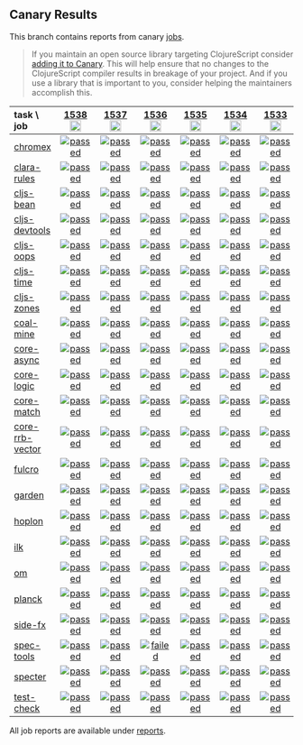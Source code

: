 ## Canary Results

This branch contains reports from canary [jobs](https://github.com/cljs-oss/canary/tree/jobs).

> If you maintain an open source library targeting ClojureScript consider [adding it to Canary](https://github.com/cljs-oss/canary/tree/master#how-to-participate). This will help ensure that no changes to the ClojureScript compiler results in breakage of your project. And if you use a library that is important to you, consider helping the maintainers accomplish this.

[//]: # (begin_overview_table)

| task \ job | <a href="reports/2020/09/17/job-001538-1.10.824-599cd05f" title="job #1538&#xA;&#xA;job&#xA;&#xA;requested by BinaryAge Bot (@babot) on 2020-09-17T11:06:49Z">1538<br/><img width=20 height=20 src="https://avatars0.githubusercontent.com/u/1476765?v=4&s=60"></a> | <a href="reports/2020/09/16/job-001537-1.10.824-599cd05f" title="job #1537&#xA;&#xA;job&#xA;&#xA;requested by BinaryAge Bot (@babot) on 2020-09-16T11:06:56Z">1537<br/><img width=20 height=20 src="https://avatars0.githubusercontent.com/u/1476765?v=4&s=60"></a> | <a href="reports/2020/09/15/job-001536-1.10.824-599cd05f" title="job #1536&#xA;&#xA;job&#xA;&#xA;requested by BinaryAge Bot (@babot) on 2020-09-15T11:06:58Z">1536<br/><img width=20 height=20 src="https://avatars0.githubusercontent.com/u/1476765?v=4&s=60"></a> | <a href="reports/2020/09/14/job-001535-1.10.824-599cd05f" title="job #1535&#xA;&#xA;job&#xA;&#xA;requested by BinaryAge Bot (@babot) on 2020-09-14T11:06:45Z">1535<br/><img width=20 height=20 src="https://avatars0.githubusercontent.com/u/1476765?v=4&s=60"></a> | <a href="reports/2020/09/13/job-001534-1.10.824-599cd05f" title="job #1534&#xA;&#xA;job&#xA;&#xA;requested by BinaryAge Bot (@babot) on 2020-09-13T11:06:54Z">1534<br/><img width=20 height=20 src="https://avatars0.githubusercontent.com/u/1476765?v=4&s=60"></a> | <a href="reports/2020/09/12/job-001533-1.10.824-599cd05f" title="job #1533&#xA;&#xA;job&#xA;&#xA;requested by BinaryAge Bot (@babot) on 2020-09-12T11:06:56Z">1533<br/><img width=20 height=20 src="https://avatars0.githubusercontent.com/u/1476765?v=4&s=60"></a> | <a href="reports/2020/09/11/job-001532-1.10.824-599cd05f" title="job #1532&#xA;&#xA;job&#xA;&#xA;requested by BinaryAge Bot (@babot) on 2020-09-11T11:06:34Z">1532<br/><img width=20 height=20 src="https://avatars0.githubusercontent.com/u/1476765?v=4&s=60"></a> | <a href="reports/2020/09/10/job-001531-1.10.824-599cd05f" title="job #1531&#xA;&#xA;job&#xA;&#xA;requested by BinaryAge Bot (@babot) on 2020-09-10T11:06:35Z">1531<br/><img width=20 height=20 src="https://avatars0.githubusercontent.com/u/1476765?v=4&s=60"></a> | <a href="reports/2020/09/09/job-001530-1.10.824-599cd05f" title="job #1530&#xA;&#xA;job&#xA;&#xA;requested by BinaryAge Bot (@babot) on 2020-09-09T11:07:06Z">1530<br/><img width=20 height=20 src="https://avatars0.githubusercontent.com/u/1476765?v=4&s=60"></a> | <a href="reports/2020/09/08/job-001529-1.10.824-599cd05f" title="job #1529&#xA;&#xA;job&#xA;&#xA;requested by BinaryAge Bot (@babot) on 2020-09-08T11:06:59Z">1529<br/><img width=20 height=20 src="https://avatars0.githubusercontent.com/u/1476765?v=4&s=60"></a> |
| :--- | :---: | :---: | :---: | :---: | :---: | :---: | :---: | :---: | :---: | :---: |
| [chromex](https://github.com/binaryage/chromex) | <a href="reports/2020/09/17/job-001538-1.10.824-599cd05f#-chromex"><img title="passed" src="http://box.binaryage.com/s-passed.svg"><a> | <a href="reports/2020/09/16/job-001537-1.10.824-599cd05f#-chromex"><img title="passed" src="http://box.binaryage.com/s-passed.svg"><a> | <a href="reports/2020/09/15/job-001536-1.10.824-599cd05f#-chromex"><img title="passed" src="http://box.binaryage.com/s-passed.svg"><a> | <a href="reports/2020/09/14/job-001535-1.10.824-599cd05f#-chromex"><img title="passed" src="http://box.binaryage.com/s-passed.svg"><a> | <a href="reports/2020/09/13/job-001534-1.10.824-599cd05f#-chromex"><img title="passed" src="http://box.binaryage.com/s-passed.svg"><a> | <a href="reports/2020/09/12/job-001533-1.10.824-599cd05f#-chromex"><img title="passed" src="http://box.binaryage.com/s-passed.svg"><a> | <a href="reports/2020/09/11/job-001532-1.10.824-599cd05f#-chromex"><img title="passed" src="http://box.binaryage.com/s-passed.svg"><a> | <a href="reports/2020/09/10/job-001531-1.10.824-599cd05f#-chromex"><img title="passed" src="http://box.binaryage.com/s-passed.svg"><a> | <a href="reports/2020/09/09/job-001530-1.10.824-599cd05f#-chromex"><img title="passed" src="http://box.binaryage.com/s-passed.svg"><a> | <a href="reports/2020/09/08/job-001529-1.10.824-599cd05f#-chromex"><img title="passed" src="http://box.binaryage.com/s-passed.svg"><a> |
| [clara-rules](https://github.com/cerner/clara-rules) | <a href="reports/2020/09/17/job-001538-1.10.824-599cd05f#-clara-rules"><img title="passed" src="http://box.binaryage.com/s-passed.svg"><a> | <a href="reports/2020/09/16/job-001537-1.10.824-599cd05f#-clara-rules"><img title="passed" src="http://box.binaryage.com/s-passed.svg"><a> | <a href="reports/2020/09/15/job-001536-1.10.824-599cd05f#-clara-rules"><img title="passed" src="http://box.binaryage.com/s-passed.svg"><a> | <a href="reports/2020/09/14/job-001535-1.10.824-599cd05f#-clara-rules"><img title="passed" src="http://box.binaryage.com/s-passed.svg"><a> | <a href="reports/2020/09/13/job-001534-1.10.824-599cd05f#-clara-rules"><img title="passed" src="http://box.binaryage.com/s-passed.svg"><a> | <a href="reports/2020/09/12/job-001533-1.10.824-599cd05f#-clara-rules"><img title="passed" src="http://box.binaryage.com/s-passed.svg"><a> | <a href="reports/2020/09/11/job-001532-1.10.824-599cd05f#-clara-rules"><img title="passed" src="http://box.binaryage.com/s-passed.svg"><a> | <a href="reports/2020/09/10/job-001531-1.10.824-599cd05f#-clara-rules"><img title="passed" src="http://box.binaryage.com/s-passed.svg"><a> | <a href="reports/2020/09/09/job-001530-1.10.824-599cd05f#-clara-rules"><img title="passed" src="http://box.binaryage.com/s-passed.svg"><a> | <a href="reports/2020/09/08/job-001529-1.10.824-599cd05f#-clara-rules"><img title="passed" src="http://box.binaryage.com/s-passed.svg"><a> |
| [cljs-bean](https://github.com/mfikes/cljs-bean) | <a href="reports/2020/09/17/job-001538-1.10.824-599cd05f#-cljs-bean"><img title="passed" src="http://box.binaryage.com/s-passed.svg"><a> | <a href="reports/2020/09/16/job-001537-1.10.824-599cd05f#-cljs-bean"><img title="passed" src="http://box.binaryage.com/s-passed.svg"><a> | <a href="reports/2020/09/15/job-001536-1.10.824-599cd05f#-cljs-bean"><img title="passed" src="http://box.binaryage.com/s-passed.svg"><a> | <a href="reports/2020/09/14/job-001535-1.10.824-599cd05f#-cljs-bean"><img title="passed" src="http://box.binaryage.com/s-passed.svg"><a> | <a href="reports/2020/09/13/job-001534-1.10.824-599cd05f#-cljs-bean"><img title="passed" src="http://box.binaryage.com/s-passed.svg"><a> | <a href="reports/2020/09/12/job-001533-1.10.824-599cd05f#-cljs-bean"><img title="passed" src="http://box.binaryage.com/s-passed.svg"><a> | <a href="reports/2020/09/11/job-001532-1.10.824-599cd05f#-cljs-bean"><img title="passed" src="http://box.binaryage.com/s-passed.svg"><a> | <a href="reports/2020/09/10/job-001531-1.10.824-599cd05f#-cljs-bean"><img title="passed" src="http://box.binaryage.com/s-passed.svg"><a> | <a href="reports/2020/09/09/job-001530-1.10.824-599cd05f#-cljs-bean"><img title="passed" src="http://box.binaryage.com/s-passed.svg"><a> | <a href="reports/2020/09/08/job-001529-1.10.824-599cd05f#-cljs-bean"><img title="passed" src="http://box.binaryage.com/s-passed.svg"><a> |
| [cljs-devtools](https://github.com/binaryage/cljs-devtools) | <a href="reports/2020/09/17/job-001538-1.10.824-599cd05f#-cljs-devtools"><img title="passed" src="http://box.binaryage.com/s-passed.svg"><a> | <a href="reports/2020/09/16/job-001537-1.10.824-599cd05f#-cljs-devtools"><img title="passed" src="http://box.binaryage.com/s-passed.svg"><a> | <a href="reports/2020/09/15/job-001536-1.10.824-599cd05f#-cljs-devtools"><img title="passed" src="http://box.binaryage.com/s-passed.svg"><a> | <a href="reports/2020/09/14/job-001535-1.10.824-599cd05f#-cljs-devtools"><img title="passed" src="http://box.binaryage.com/s-passed.svg"><a> | <a href="reports/2020/09/13/job-001534-1.10.824-599cd05f#-cljs-devtools"><img title="passed" src="http://box.binaryage.com/s-passed.svg"><a> | <a href="reports/2020/09/12/job-001533-1.10.824-599cd05f#-cljs-devtools"><img title="passed" src="http://box.binaryage.com/s-passed.svg"><a> | <a href="reports/2020/09/11/job-001532-1.10.824-599cd05f#-cljs-devtools"><img title="passed" src="http://box.binaryage.com/s-passed.svg"><a> | <a href="reports/2020/09/10/job-001531-1.10.824-599cd05f#-cljs-devtools"><img title="passed" src="http://box.binaryage.com/s-passed.svg"><a> | <a href="reports/2020/09/09/job-001530-1.10.824-599cd05f#-cljs-devtools"><img title="passed" src="http://box.binaryage.com/s-passed.svg"><a> | <a href="reports/2020/09/08/job-001529-1.10.824-599cd05f#-cljs-devtools"><img title="passed" src="http://box.binaryage.com/s-passed.svg"><a> |
| [cljs-oops](https://github.com/binaryage/cljs-oops) | <a href="reports/2020/09/17/job-001538-1.10.824-599cd05f#-cljs-oops"><img title="passed" src="http://box.binaryage.com/s-passed.svg"><a> | <a href="reports/2020/09/16/job-001537-1.10.824-599cd05f#-cljs-oops"><img title="passed" src="http://box.binaryage.com/s-passed.svg"><a> | <a href="reports/2020/09/15/job-001536-1.10.824-599cd05f#-cljs-oops"><img title="passed" src="http://box.binaryage.com/s-passed.svg"><a> | <a href="reports/2020/09/14/job-001535-1.10.824-599cd05f#-cljs-oops"><img title="passed" src="http://box.binaryage.com/s-passed.svg"><a> | <a href="reports/2020/09/13/job-001534-1.10.824-599cd05f#-cljs-oops"><img title="passed" src="http://box.binaryage.com/s-passed.svg"><a> | <a href="reports/2020/09/12/job-001533-1.10.824-599cd05f#-cljs-oops"><img title="passed" src="http://box.binaryage.com/s-passed.svg"><a> | <a href="reports/2020/09/11/job-001532-1.10.824-599cd05f#-cljs-oops"><img title="passed" src="http://box.binaryage.com/s-passed.svg"><a> | <a href="reports/2020/09/10/job-001531-1.10.824-599cd05f#-cljs-oops"><img title="passed" src="http://box.binaryage.com/s-passed.svg"><a> | <a href="reports/2020/09/09/job-001530-1.10.824-599cd05f#-cljs-oops"><img title="passed" src="http://box.binaryage.com/s-passed.svg"><a> | <a href="reports/2020/09/08/job-001529-1.10.824-599cd05f#-cljs-oops"><img title="passed" src="http://box.binaryage.com/s-passed.svg"><a> |
| [cljs-time](https://github.com/andrewmcveigh/cljs-time) | <a href="reports/2020/09/17/job-001538-1.10.824-599cd05f#-cljs-time"><img title="passed" src="http://box.binaryage.com/s-passed.svg"><a> | <a href="reports/2020/09/16/job-001537-1.10.824-599cd05f#-cljs-time"><img title="passed" src="http://box.binaryage.com/s-passed.svg"><a> | <a href="reports/2020/09/15/job-001536-1.10.824-599cd05f#-cljs-time"><img title="passed" src="http://box.binaryage.com/s-passed.svg"><a> | <a href="reports/2020/09/14/job-001535-1.10.824-599cd05f#-cljs-time"><img title="passed" src="http://box.binaryage.com/s-passed.svg"><a> | <a href="reports/2020/09/13/job-001534-1.10.824-599cd05f#-cljs-time"><img title="passed" src="http://box.binaryage.com/s-passed.svg"><a> | <a href="reports/2020/09/12/job-001533-1.10.824-599cd05f#-cljs-time"><img title="passed" src="http://box.binaryage.com/s-passed.svg"><a> | <a href="reports/2020/09/11/job-001532-1.10.824-599cd05f#-cljs-time"><img title="passed" src="http://box.binaryage.com/s-passed.svg"><a> | <a href="reports/2020/09/10/job-001531-1.10.824-599cd05f#-cljs-time"><img title="passed" src="http://box.binaryage.com/s-passed.svg"><a> | <a href="reports/2020/09/09/job-001530-1.10.824-599cd05f#-cljs-time"><img title="passed" src="http://box.binaryage.com/s-passed.svg"><a> | <a href="reports/2020/09/08/job-001529-1.10.824-599cd05f#-cljs-time"><img title="passed" src="http://box.binaryage.com/s-passed.svg"><a> |
| [cljs-zones](https://github.com/binaryage/cljs-zones) | <a href="reports/2020/09/17/job-001538-1.10.824-599cd05f#-cljs-zones"><img title="passed" src="http://box.binaryage.com/s-passed.svg"><a> | <a href="reports/2020/09/16/job-001537-1.10.824-599cd05f#-cljs-zones"><img title="passed" src="http://box.binaryage.com/s-passed.svg"><a> | <a href="reports/2020/09/15/job-001536-1.10.824-599cd05f#-cljs-zones"><img title="passed" src="http://box.binaryage.com/s-passed.svg"><a> | <a href="reports/2020/09/14/job-001535-1.10.824-599cd05f#-cljs-zones"><img title="passed" src="http://box.binaryage.com/s-passed.svg"><a> | <a href="reports/2020/09/13/job-001534-1.10.824-599cd05f#-cljs-zones"><img title="passed" src="http://box.binaryage.com/s-passed.svg"><a> | <a href="reports/2020/09/12/job-001533-1.10.824-599cd05f#-cljs-zones"><img title="passed" src="http://box.binaryage.com/s-passed.svg"><a> | <a href="reports/2020/09/11/job-001532-1.10.824-599cd05f#-cljs-zones"><img title="passed" src="http://box.binaryage.com/s-passed.svg"><a> | <a href="reports/2020/09/10/job-001531-1.10.824-599cd05f#-cljs-zones"><img title="passed" src="http://box.binaryage.com/s-passed.svg"><a> | <a href="reports/2020/09/09/job-001530-1.10.824-599cd05f#-cljs-zones"><img title="passed" src="http://box.binaryage.com/s-passed.svg"><a> | <a href="reports/2020/09/08/job-001529-1.10.824-599cd05f#-cljs-zones"><img title="passed" src="http://box.binaryage.com/s-passed.svg"><a> |
| [coal-mine](https://github.com/mfikes/coal-mine) | <a href="reports/2020/09/17/job-001538-1.10.824-599cd05f#-coal-mine"><img title="passed" src="http://box.binaryage.com/s-passed.svg"><a> | <a href="reports/2020/09/16/job-001537-1.10.824-599cd05f#-coal-mine"><img title="passed" src="http://box.binaryage.com/s-passed.svg"><a> | <a href="reports/2020/09/15/job-001536-1.10.824-599cd05f#-coal-mine"><img title="passed" src="http://box.binaryage.com/s-passed.svg"><a> | <a href="reports/2020/09/14/job-001535-1.10.824-599cd05f#-coal-mine"><img title="passed" src="http://box.binaryage.com/s-passed.svg"><a> | <a href="reports/2020/09/13/job-001534-1.10.824-599cd05f#-coal-mine"><img title="passed" src="http://box.binaryage.com/s-passed.svg"><a> | <a href="reports/2020/09/12/job-001533-1.10.824-599cd05f#-coal-mine"><img title="passed" src="http://box.binaryage.com/s-passed.svg"><a> | <a href="reports/2020/09/11/job-001532-1.10.824-599cd05f#-coal-mine"><img title="passed" src="http://box.binaryage.com/s-passed.svg"><a> | <a href="reports/2020/09/10/job-001531-1.10.824-599cd05f#-coal-mine"><img title="passed" src="http://box.binaryage.com/s-passed.svg"><a> | <a href="reports/2020/09/09/job-001530-1.10.824-599cd05f#-coal-mine"><img title="passed" src="http://box.binaryage.com/s-passed.svg"><a> | <a href="reports/2020/09/08/job-001529-1.10.824-599cd05f#-coal-mine"><img title="passed" src="http://box.binaryage.com/s-passed.svg"><a> |
| [core-async](https://github.com/clojure/core.async) | <a href="reports/2020/09/17/job-001538-1.10.824-599cd05f#-core-async"><img title="passed" src="http://box.binaryage.com/s-passed.svg"><a> | <a href="reports/2020/09/16/job-001537-1.10.824-599cd05f#-core-async"><img title="passed" src="http://box.binaryage.com/s-passed.svg"><a> | <a href="reports/2020/09/15/job-001536-1.10.824-599cd05f#-core-async"><img title="passed" src="http://box.binaryage.com/s-passed.svg"><a> | <a href="reports/2020/09/14/job-001535-1.10.824-599cd05f#-core-async"><img title="passed" src="http://box.binaryage.com/s-passed.svg"><a> | <a href="reports/2020/09/13/job-001534-1.10.824-599cd05f#-core-async"><img title="passed" src="http://box.binaryage.com/s-passed.svg"><a> | <a href="reports/2020/09/12/job-001533-1.10.824-599cd05f#-core-async"><img title="passed" src="http://box.binaryage.com/s-passed.svg"><a> | <a href="reports/2020/09/11/job-001532-1.10.824-599cd05f#-core-async"><img title="passed" src="http://box.binaryage.com/s-passed.svg"><a> | <a href="reports/2020/09/10/job-001531-1.10.824-599cd05f#-core-async"><img title="passed" src="http://box.binaryage.com/s-passed.svg"><a> | <a href="reports/2020/09/09/job-001530-1.10.824-599cd05f#-core-async"><img title="passed" src="http://box.binaryage.com/s-passed.svg"><a> | <a href="reports/2020/09/08/job-001529-1.10.824-599cd05f#-core-async"><img title="passed" src="http://box.binaryage.com/s-passed.svg"><a> |
| [core-logic](https://github.com/clojure/core.logic) | <a href="reports/2020/09/17/job-001538-1.10.824-599cd05f#-core-logic"><img title="passed" src="http://box.binaryage.com/s-passed.svg"><a> | <a href="reports/2020/09/16/job-001537-1.10.824-599cd05f#-core-logic"><img title="passed" src="http://box.binaryage.com/s-passed.svg"><a> | <a href="reports/2020/09/15/job-001536-1.10.824-599cd05f#-core-logic"><img title="passed" src="http://box.binaryage.com/s-passed.svg"><a> | <a href="reports/2020/09/14/job-001535-1.10.824-599cd05f#-core-logic"><img title="passed" src="http://box.binaryage.com/s-passed.svg"><a> | <a href="reports/2020/09/13/job-001534-1.10.824-599cd05f#-core-logic"><img title="passed" src="http://box.binaryage.com/s-passed.svg"><a> | <a href="reports/2020/09/12/job-001533-1.10.824-599cd05f#-core-logic"><img title="passed" src="http://box.binaryage.com/s-passed.svg"><a> | <a href="reports/2020/09/11/job-001532-1.10.824-599cd05f#-core-logic"><img title="passed" src="http://box.binaryage.com/s-passed.svg"><a> | <a href="reports/2020/09/10/job-001531-1.10.824-599cd05f#-core-logic"><img title="passed" src="http://box.binaryage.com/s-passed.svg"><a> | <a href="reports/2020/09/09/job-001530-1.10.824-599cd05f#-core-logic"><img title="passed" src="http://box.binaryage.com/s-passed.svg"><a> | <a href="reports/2020/09/08/job-001529-1.10.824-599cd05f#-core-logic"><img title="passed" src="http://box.binaryage.com/s-passed.svg"><a> |
| [core-match](https://github.com/clojure/core.match) | <a href="reports/2020/09/17/job-001538-1.10.824-599cd05f#-core-match"><img title="passed" src="http://box.binaryage.com/s-passed.svg"><a> | <a href="reports/2020/09/16/job-001537-1.10.824-599cd05f#-core-match"><img title="passed" src="http://box.binaryage.com/s-passed.svg"><a> | <a href="reports/2020/09/15/job-001536-1.10.824-599cd05f#-core-match"><img title="passed" src="http://box.binaryage.com/s-passed.svg"><a> | <a href="reports/2020/09/14/job-001535-1.10.824-599cd05f#-core-match"><img title="passed" src="http://box.binaryage.com/s-passed.svg"><a> | <a href="reports/2020/09/13/job-001534-1.10.824-599cd05f#-core-match"><img title="passed" src="http://box.binaryage.com/s-passed.svg"><a> | <a href="reports/2020/09/12/job-001533-1.10.824-599cd05f#-core-match"><img title="passed" src="http://box.binaryage.com/s-passed.svg"><a> | <a href="reports/2020/09/11/job-001532-1.10.824-599cd05f#-core-match"><img title="passed" src="http://box.binaryage.com/s-passed.svg"><a> | <a href="reports/2020/09/10/job-001531-1.10.824-599cd05f#-core-match"><img title="passed" src="http://box.binaryage.com/s-passed.svg"><a> | <a href="reports/2020/09/09/job-001530-1.10.824-599cd05f#-core-match"><img title="passed" src="http://box.binaryage.com/s-passed.svg"><a> | <a href="reports/2020/09/08/job-001529-1.10.824-599cd05f#-core-match"><img title="passed" src="http://box.binaryage.com/s-passed.svg"><a> |
| [core-rrb-vector](https://github.com/clojure/core.rrb-vector) | <a href="reports/2020/09/17/job-001538-1.10.824-599cd05f#-core-rrb-vector"><img title="passed" src="http://box.binaryage.com/s-passed.svg"><a> | <a href="reports/2020/09/16/job-001537-1.10.824-599cd05f#-core-rrb-vector"><img title="passed" src="http://box.binaryage.com/s-passed.svg"><a> | <a href="reports/2020/09/15/job-001536-1.10.824-599cd05f#-core-rrb-vector"><img title="passed" src="http://box.binaryage.com/s-passed.svg"><a> | <a href="reports/2020/09/14/job-001535-1.10.824-599cd05f#-core-rrb-vector"><img title="passed" src="http://box.binaryage.com/s-passed.svg"><a> | <a href="reports/2020/09/13/job-001534-1.10.824-599cd05f#-core-rrb-vector"><img title="passed" src="http://box.binaryage.com/s-passed.svg"><a> | <a href="reports/2020/09/12/job-001533-1.10.824-599cd05f#-core-rrb-vector"><img title="passed" src="http://box.binaryage.com/s-passed.svg"><a> | <a href="reports/2020/09/11/job-001532-1.10.824-599cd05f#-core-rrb-vector"><img title="passed" src="http://box.binaryage.com/s-passed.svg"><a> | <a href="reports/2020/09/10/job-001531-1.10.824-599cd05f#-core-rrb-vector"><img title="passed" src="http://box.binaryage.com/s-passed.svg"><a> | <a href="reports/2020/09/09/job-001530-1.10.824-599cd05f#-core-rrb-vector"><img title="passed" src="http://box.binaryage.com/s-passed.svg"><a> | <a href="reports/2020/09/08/job-001529-1.10.824-599cd05f#-core-rrb-vector"><img title="passed" src="http://box.binaryage.com/s-passed.svg"><a> |
| [fulcro](https://github.com/fulcrologic/fulcro) | <a href="reports/2020/09/17/job-001538-1.10.824-599cd05f#-fulcro"><img title="passed" src="http://box.binaryage.com/s-passed.svg"><a> | <a href="reports/2020/09/16/job-001537-1.10.824-599cd05f#-fulcro"><img title="passed" src="http://box.binaryage.com/s-passed.svg"><a> | <a href="reports/2020/09/15/job-001536-1.10.824-599cd05f#-fulcro"><img title="passed" src="http://box.binaryage.com/s-passed.svg"><a> | <a href="reports/2020/09/14/job-001535-1.10.824-599cd05f#-fulcro"><img title="passed" src="http://box.binaryage.com/s-passed.svg"><a> | <a href="reports/2020/09/13/job-001534-1.10.824-599cd05f#-fulcro"><img title="passed" src="http://box.binaryage.com/s-passed.svg"><a> | <a href="reports/2020/09/12/job-001533-1.10.824-599cd05f#-fulcro"><img title="passed" src="http://box.binaryage.com/s-passed.svg"><a> | <a href="reports/2020/09/11/job-001532-1.10.824-599cd05f#-fulcro"><img title="passed" src="http://box.binaryage.com/s-passed.svg"><a> | <a href="reports/2020/09/10/job-001531-1.10.824-599cd05f#-fulcro"><img title="passed" src="http://box.binaryage.com/s-passed.svg"><a> | <a href="reports/2020/09/09/job-001530-1.10.824-599cd05f#-fulcro"><img title="passed" src="http://box.binaryage.com/s-passed.svg"><a> | <a href="reports/2020/09/08/job-001529-1.10.824-599cd05f#-fulcro"><img title="passed" src="http://box.binaryage.com/s-passed.svg"><a> |
| [garden](https://github.com/noprompt/garden) | <a href="reports/2020/09/17/job-001538-1.10.824-599cd05f#-garden"><img title="passed" src="http://box.binaryage.com/s-passed.svg"><a> | <a href="reports/2020/09/16/job-001537-1.10.824-599cd05f#-garden"><img title="passed" src="http://box.binaryage.com/s-passed.svg"><a> | <a href="reports/2020/09/15/job-001536-1.10.824-599cd05f#-garden"><img title="passed" src="http://box.binaryage.com/s-passed.svg"><a> | <a href="reports/2020/09/14/job-001535-1.10.824-599cd05f#-garden"><img title="passed" src="http://box.binaryage.com/s-passed.svg"><a> | <a href="reports/2020/09/13/job-001534-1.10.824-599cd05f#-garden"><img title="passed" src="http://box.binaryage.com/s-passed.svg"><a> | <a href="reports/2020/09/12/job-001533-1.10.824-599cd05f#-garden"><img title="passed" src="http://box.binaryage.com/s-passed.svg"><a> | <a href="reports/2020/09/11/job-001532-1.10.824-599cd05f#-garden"><img title="passed" src="http://box.binaryage.com/s-passed.svg"><a> | <a href="reports/2020/09/10/job-001531-1.10.824-599cd05f#-garden"><img title="passed" src="http://box.binaryage.com/s-passed.svg"><a> | <a href="reports/2020/09/09/job-001530-1.10.824-599cd05f#-garden"><img title="passed" src="http://box.binaryage.com/s-passed.svg"><a> | <a href="reports/2020/09/08/job-001529-1.10.824-599cd05f#-garden"><img title="passed" src="http://box.binaryage.com/s-passed.svg"><a> |
| [hoplon](https://github.com/hoplon/hoplon) | <a href="reports/2020/09/17/job-001538-1.10.824-599cd05f#-hoplon"><img title="passed" src="http://box.binaryage.com/s-passed.svg"><a> | <a href="reports/2020/09/16/job-001537-1.10.824-599cd05f#-hoplon"><img title="passed" src="http://box.binaryage.com/s-passed.svg"><a> | <a href="reports/2020/09/15/job-001536-1.10.824-599cd05f#-hoplon"><img title="passed" src="http://box.binaryage.com/s-passed.svg"><a> | <a href="reports/2020/09/14/job-001535-1.10.824-599cd05f#-hoplon"><img title="passed" src="http://box.binaryage.com/s-passed.svg"><a> | <a href="reports/2020/09/13/job-001534-1.10.824-599cd05f#-hoplon"><img title="passed" src="http://box.binaryage.com/s-passed.svg"><a> | <a href="reports/2020/09/12/job-001533-1.10.824-599cd05f#-hoplon"><img title="passed" src="http://box.binaryage.com/s-passed.svg"><a> | <a href="reports/2020/09/11/job-001532-1.10.824-599cd05f#-hoplon"><img title="passed" src="http://box.binaryage.com/s-passed.svg"><a> | <a href="reports/2020/09/10/job-001531-1.10.824-599cd05f#-hoplon"><img title="passed" src="http://box.binaryage.com/s-passed.svg"><a> | <a href="reports/2020/09/09/job-001530-1.10.824-599cd05f#-hoplon"><img title="passed" src="http://box.binaryage.com/s-passed.svg"><a> | <a href="reports/2020/09/08/job-001529-1.10.824-599cd05f#-hoplon"><img title="passed" src="http://box.binaryage.com/s-passed.svg"><a> |
| [ilk](https://github.com/mfikes/ilk) | <a href="reports/2020/09/17/job-001538-1.10.824-599cd05f#-ilk"><img title="passed" src="http://box.binaryage.com/s-passed.svg"><a> | <a href="reports/2020/09/16/job-001537-1.10.824-599cd05f#-ilk"><img title="passed" src="http://box.binaryage.com/s-passed.svg"><a> | <a href="reports/2020/09/15/job-001536-1.10.824-599cd05f#-ilk"><img title="passed" src="http://box.binaryage.com/s-passed.svg"><a> | <a href="reports/2020/09/14/job-001535-1.10.824-599cd05f#-ilk"><img title="passed" src="http://box.binaryage.com/s-passed.svg"><a> | <a href="reports/2020/09/13/job-001534-1.10.824-599cd05f#-ilk"><img title="passed" src="http://box.binaryage.com/s-passed.svg"><a> | <a href="reports/2020/09/12/job-001533-1.10.824-599cd05f#-ilk"><img title="passed" src="http://box.binaryage.com/s-passed.svg"><a> | <a href="reports/2020/09/11/job-001532-1.10.824-599cd05f#-ilk"><img title="passed" src="http://box.binaryage.com/s-passed.svg"><a> | <a href="reports/2020/09/10/job-001531-1.10.824-599cd05f#-ilk"><img title="passed" src="http://box.binaryage.com/s-passed.svg"><a> | <a href="reports/2020/09/09/job-001530-1.10.824-599cd05f#-ilk"><img title="passed" src="http://box.binaryage.com/s-passed.svg"><a> | <a href="reports/2020/09/08/job-001529-1.10.824-599cd05f#-ilk"><img title="passed" src="http://box.binaryage.com/s-passed.svg"><a> |
| [om](https://github.com/omcljs/om) | <a href="reports/2020/09/17/job-001538-1.10.824-599cd05f#-om"><img title="passed" src="http://box.binaryage.com/s-passed.svg"><a> | <a href="reports/2020/09/16/job-001537-1.10.824-599cd05f#-om"><img title="passed" src="http://box.binaryage.com/s-passed.svg"><a> | <a href="reports/2020/09/15/job-001536-1.10.824-599cd05f#-om"><img title="passed" src="http://box.binaryage.com/s-passed.svg"><a> | <a href="reports/2020/09/14/job-001535-1.10.824-599cd05f#-om"><img title="passed" src="http://box.binaryage.com/s-passed.svg"><a> | <a href="reports/2020/09/13/job-001534-1.10.824-599cd05f#-om"><img title="passed" src="http://box.binaryage.com/s-passed.svg"><a> | <a href="reports/2020/09/12/job-001533-1.10.824-599cd05f#-om"><img title="passed" src="http://box.binaryage.com/s-passed.svg"><a> | <a href="reports/2020/09/11/job-001532-1.10.824-599cd05f#-om"><img title="passed" src="http://box.binaryage.com/s-passed.svg"><a> | <a href="reports/2020/09/10/job-001531-1.10.824-599cd05f#-om"><img title="passed" src="http://box.binaryage.com/s-passed.svg"><a> | <a href="reports/2020/09/09/job-001530-1.10.824-599cd05f#-om"><img title="passed" src="http://box.binaryage.com/s-passed.svg"><a> | <a href="reports/2020/09/08/job-001529-1.10.824-599cd05f#-om"><img title="passed" src="http://box.binaryage.com/s-passed.svg"><a> |
| [planck](https://github.com/planck-repl/planck) | <a href="reports/2020/09/17/job-001538-1.10.824-599cd05f#-planck"><img title="passed" src="http://box.binaryage.com/s-passed.svg"><a> | <a href="reports/2020/09/16/job-001537-1.10.824-599cd05f#-planck"><img title="passed" src="http://box.binaryage.com/s-passed.svg"><a> | <a href="reports/2020/09/15/job-001536-1.10.824-599cd05f#-planck"><img title="passed" src="http://box.binaryage.com/s-passed.svg"><a> | <a href="reports/2020/09/14/job-001535-1.10.824-599cd05f#-planck"><img title="passed" src="http://box.binaryage.com/s-passed.svg"><a> | <a href="reports/2020/09/13/job-001534-1.10.824-599cd05f#-planck"><img title="passed" src="http://box.binaryage.com/s-passed.svg"><a> | <a href="reports/2020/09/12/job-001533-1.10.824-599cd05f#-planck"><img title="passed" src="http://box.binaryage.com/s-passed.svg"><a> | <a href="reports/2020/09/11/job-001532-1.10.824-599cd05f#-planck"><img title="passed" src="http://box.binaryage.com/s-passed.svg"><a> | <a href="reports/2020/09/10/job-001531-1.10.824-599cd05f#-planck"><img title="passed" src="http://box.binaryage.com/s-passed.svg"><a> | <a href="reports/2020/09/09/job-001530-1.10.824-599cd05f#-planck"><img title="passed" src="http://box.binaryage.com/s-passed.svg"><a> | <a href="reports/2020/09/08/job-001529-1.10.824-599cd05f#-planck"><img title="passed" src="http://box.binaryage.com/s-passed.svg"><a> |
| [side-fx](https://github.com/cljsrn/side-fx) | <a href="reports/2020/09/17/job-001538-1.10.824-599cd05f#-side-fx"><img title="passed" src="http://box.binaryage.com/s-passed.svg"><a> | <a href="reports/2020/09/16/job-001537-1.10.824-599cd05f#-side-fx"><img title="passed" src="http://box.binaryage.com/s-passed.svg"><a> | <a href="reports/2020/09/15/job-001536-1.10.824-599cd05f#-side-fx"><img title="passed" src="http://box.binaryage.com/s-passed.svg"><a> | <a href="reports/2020/09/14/job-001535-1.10.824-599cd05f#-side-fx"><img title="passed" src="http://box.binaryage.com/s-passed.svg"><a> | <a href="reports/2020/09/13/job-001534-1.10.824-599cd05f#-side-fx"><img title="passed" src="http://box.binaryage.com/s-passed.svg"><a> | <a href="reports/2020/09/12/job-001533-1.10.824-599cd05f#-side-fx"><img title="passed" src="http://box.binaryage.com/s-passed.svg"><a> | <a href="reports/2020/09/11/job-001532-1.10.824-599cd05f#-side-fx"><img title="passed" src="http://box.binaryage.com/s-passed.svg"><a> | <a href="reports/2020/09/10/job-001531-1.10.824-599cd05f#-side-fx"><img title="passed" src="http://box.binaryage.com/s-passed.svg"><a> | <a href="reports/2020/09/09/job-001530-1.10.824-599cd05f#-side-fx"><img title="passed" src="http://box.binaryage.com/s-passed.svg"><a> | <a href="reports/2020/09/08/job-001529-1.10.824-599cd05f#-side-fx"><img title="passed" src="http://box.binaryage.com/s-passed.svg"><a> |
| [spec-tools](https://github.com/metosin/spec-tools) | <a href="reports/2020/09/17/job-001538-1.10.824-599cd05f#-spec-tools"><img title="passed" src="http://box.binaryage.com/s-passed.svg"><a> | <a href="reports/2020/09/16/job-001537-1.10.824-599cd05f#-spec-tools"><img title="passed" src="http://box.binaryage.com/s-passed.svg"><a> | <a href="reports/2020/09/15/job-001536-1.10.824-599cd05f#-spec-tools"><img title="failed" src="http://box.binaryage.com/s-failed.svg"><a> | <a href="reports/2020/09/14/job-001535-1.10.824-599cd05f#-spec-tools"><img title="passed" src="http://box.binaryage.com/s-passed.svg"><a> | <a href="reports/2020/09/13/job-001534-1.10.824-599cd05f#-spec-tools"><img title="passed" src="http://box.binaryage.com/s-passed.svg"><a> | <a href="reports/2020/09/12/job-001533-1.10.824-599cd05f#-spec-tools"><img title="passed" src="http://box.binaryage.com/s-passed.svg"><a> | <a href="reports/2020/09/11/job-001532-1.10.824-599cd05f#-spec-tools"><img title="passed" src="http://box.binaryage.com/s-passed.svg"><a> | <a href="reports/2020/09/10/job-001531-1.10.824-599cd05f#-spec-tools"><img title="passed" src="http://box.binaryage.com/s-passed.svg"><a> | <a href="reports/2020/09/09/job-001530-1.10.824-599cd05f#-spec-tools"><img title="passed" src="http://box.binaryage.com/s-passed.svg"><a> | <a href="reports/2020/09/08/job-001529-1.10.824-599cd05f#-spec-tools"><img title="passed" src="http://box.binaryage.com/s-passed.svg"><a> |
| [specter](https://github.com/nathanmarz/specter) | <a href="reports/2020/09/17/job-001538-1.10.824-599cd05f#-specter"><img title="passed" src="http://box.binaryage.com/s-passed.svg"><a> | <a href="reports/2020/09/16/job-001537-1.10.824-599cd05f#-specter"><img title="passed" src="http://box.binaryage.com/s-passed.svg"><a> | <a href="reports/2020/09/15/job-001536-1.10.824-599cd05f#-specter"><img title="passed" src="http://box.binaryage.com/s-passed.svg"><a> | <a href="reports/2020/09/14/job-001535-1.10.824-599cd05f#-specter"><img title="passed" src="http://box.binaryage.com/s-passed.svg"><a> | <a href="reports/2020/09/13/job-001534-1.10.824-599cd05f#-specter"><img title="passed" src="http://box.binaryage.com/s-passed.svg"><a> | <a href="reports/2020/09/12/job-001533-1.10.824-599cd05f#-specter"><img title="passed" src="http://box.binaryage.com/s-passed.svg"><a> | <a href="reports/2020/09/11/job-001532-1.10.824-599cd05f#-specter"><img title="passed" src="http://box.binaryage.com/s-passed.svg"><a> | <a href="reports/2020/09/10/job-001531-1.10.824-599cd05f#-specter"><img title="passed" src="http://box.binaryage.com/s-passed.svg"><a> | <a href="reports/2020/09/09/job-001530-1.10.824-599cd05f#-specter"><img title="passed" src="http://box.binaryage.com/s-passed.svg"><a> | <a href="reports/2020/09/08/job-001529-1.10.824-599cd05f#-specter"><img title="passed" src="http://box.binaryage.com/s-passed.svg"><a> |
| [test-check](https://github.com/clojure/test.check) | <a href="reports/2020/09/17/job-001538-1.10.824-599cd05f#-test-check"><img title="passed" src="http://box.binaryage.com/s-passed.svg"><a> | <a href="reports/2020/09/16/job-001537-1.10.824-599cd05f#-test-check"><img title="passed" src="http://box.binaryage.com/s-passed.svg"><a> | <a href="reports/2020/09/15/job-001536-1.10.824-599cd05f#-test-check"><img title="passed" src="http://box.binaryage.com/s-passed.svg"><a> | <a href="reports/2020/09/14/job-001535-1.10.824-599cd05f#-test-check"><img title="passed" src="http://box.binaryage.com/s-passed.svg"><a> | <a href="reports/2020/09/13/job-001534-1.10.824-599cd05f#-test-check"><img title="passed" src="http://box.binaryage.com/s-passed.svg"><a> | <a href="reports/2020/09/12/job-001533-1.10.824-599cd05f#-test-check"><img title="passed" src="http://box.binaryage.com/s-passed.svg"><a> | <a href="reports/2020/09/11/job-001532-1.10.824-599cd05f#-test-check"><img title="passed" src="http://box.binaryage.com/s-passed.svg"><a> | <a href="reports/2020/09/10/job-001531-1.10.824-599cd05f#-test-check"><img title="passed" src="http://box.binaryage.com/s-passed.svg"><a> | <a href="reports/2020/09/09/job-001530-1.10.824-599cd05f#-test-check"><img title="passed" src="http://box.binaryage.com/s-passed.svg"><a> | <a href="reports/2020/09/08/job-001529-1.10.824-599cd05f#-test-check"><img title="passed" src="http://box.binaryage.com/s-passed.svg"><a> |

[//]: # (end_overview_table)

All job reports are available under [reports](reports).
